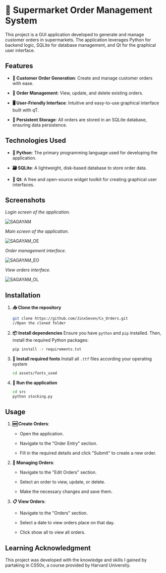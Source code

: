 
# 🛒 Supermarket Order Management System

This project is a GUI application developed to generate and manage customer orders in supermarkets. The application leverages Python for backend logic, SQLite for database management, and Qt for the graphical user interface.

## Features

- **📝 Customer Order Generation**: Create and manage customer orders with ease.
  
- **🔄 Order Management**: View, update, and delete existing orders.
  
- **🖥️ User-Friendly Interface**: Intuitive and easy-to-use graphical interface built with qT.
  
- **💾 Persistent Storage**: All orders are stored in an SQLite database, ensuring data persistence.

## Technologies Used

- **🐍 Python**: The primary programming language used for developing the application.
  
- **🗃️ SQLite**: A lightweight, disk-based database to store order data.
  
- **🎨 Qt**: A free and open-source widget toolkit for creating graphical user interfaces.

## Screenshots

*Login screen of the application.*

![SAGAYAM](https://github.com/JinxSeven/Cx_Orders/assets/164835921/071e0c82-310e-488e-9509-e7ecfb372ba3)

*Main screen of the application.*

![SAGAYAM_OE](https://github.com/JinxSeven/Cx_Orders/assets/164835921/c71f110e-f9ef-4cb4-9ac1-a0a22c424bad)

*Order management interface.*

![SAGAYAM_EO](https://github.com/JinxSeven/Cx_Orders/assets/164835921/b099cec1-f0ba-44f1-b787-a7373f91cb2f)

*View orders interface.*

![SAGAYAM_OL](https://github.com/JinxSeven/Cx_Orders/assets/164835921/e2a47392-afea-45ee-86ce-dfab419b8575)

## Installation

1. **📥 Clone the repository**
   ```bash
   git clone https://github.com/JinxSeven/Cx_Orders.git
   //Open the cloned folder
   ```

2. **📦 Install dependencies**
   Ensure you have `python` and `pip` installed. Then, install the required Python packages:
   ```bash
   pip install -r requirements.txt
   ```
   
3. **📝 Install required fonts**
   Install all `.ttf` files according your operating system
   ```bash
   cd assets/fonts_used
   ```
   
5. **🚀 Run the application**
   ```bash
   cd src
   python stocking.py
   ```

## Usage

1. **🆕 Create Orders**:
   - Open the application.
     
   - Navigate to the "Order Entry" section.
     
   - Fill in the required details and click "Submit" to create a new order.

2. **📝 Managing Orders**:
   - Navigate to the "Edit Orders" section.
     
   - Select an order to view, update, or delete.
     
   - Make the necessary changes and save them.

3. **📋 View Orders**:
   - Navigate to the "Orders" section.
     
   - Select a date to view orders place on that day.
     
   - Click show all to view all orders.

## Learning Acknowledgment

This project was developed with the knowledge and skills I gained by partaking in CS50x, a course provided by Harvard University.

